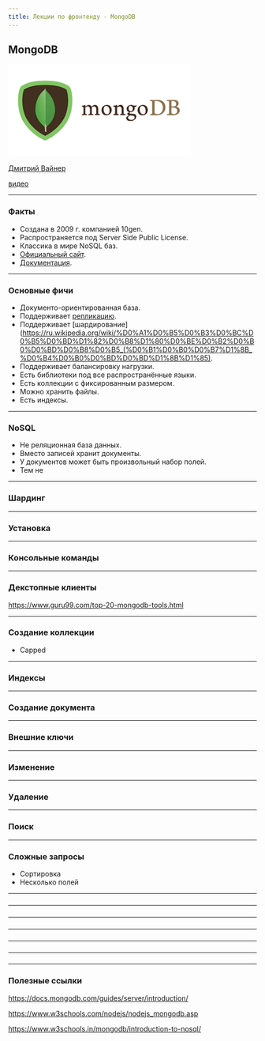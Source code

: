 ```yaml
---
title: Лекции по фронтенду - MongoDB
---
```


## MongoDB

![mongo logo](assets/mongo/Mongo-db-logo.png)

[Дмитрий Вайнер](https://github.com/dmitryweiner)

[видео]()

---

### Факты
* Создана в 2009 г. компанией 10gen.
* Распространяется под Server Side Public License.
* Классика в мире NoSQL баз.
* [Официальный сайт](https://www.mongodb.com/try).
* [Документация](https://docs.mongodb.com/guides/server/introduction/).
---

### Основные фичи
* Документо-ориентированная база.
* Поддерживает [репликацию](https://docs.mongodb.com/manual/core/replica-set-arbiter/).
* Поддерживает 
  [шардирование](https://ru.wikipedia.org/wiki/%D0%A1%D0%B5%D0%B3%D0%BC%D0%B5%D0%BD%D1%82%D0%B8%D1%80%D0%BE%D0%B2%D0%B0%D0%BD%D0%B8%D0%B5_(%D0%B1%D0%B0%D0%B7%D1%8B_%D0%B4%D0%B0%D0%BD%D0%BD%D1%8B%D1%85).
* Поддерживает балансировку нагрузки.
* Есть библиотеки под все распространённые языки.
* Есть коллекции с фиксированным размером.
* Можно хранить файлы.
* Есть индексы.
---

### NoSQL
* Не реляционная база данных.
* Вместо записей хранит документы.
* У документов может быть произвольный набор полей.
* Тем не 

---

### Шардинг

---

### Установка

---

### Консольные команды

---

### Декстопные клиенты
https://www.guru99.com/top-20-mongodb-tools.html

---

### Создание коллекции
* Capped

---

### Индексы

---

### Создание документа

---

### Внешние ключи

---

### Изменение

---

### Удаление

---

### Поиск

---

### Сложные запросы
* Сортировка
* Несколько полей

---

###

---

###

---

###

---

###

---

###

---

###

---

### Полезные ссылки

https://docs.mongodb.com/guides/server/introduction/

https://www.w3schools.com/nodejs/nodejs_mongodb.asp

https://www.w3schools.in/mongodb/introduction-to-nosql/

